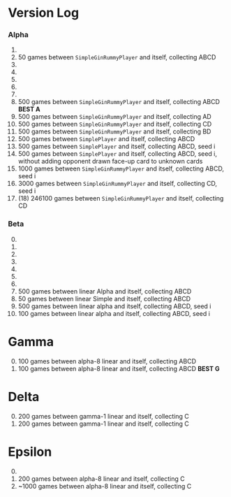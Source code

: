# Version Log

### Alpha
1.
2. 50 games between `SimpleGinRummyPlayer` and itself, collecting ABCD
3.
4.
5.
6.
7.
8. 500 games between `SimpleGinRummyPlayer` and itself, collecting ABCD **BEST A**
8. 500 games between `SimpleGinRummyPlayer` and itself, collecting AD
10. 500 games between `SimpleGinRummyPlayer` and itself, collecting CD
11. 500 games between `SimpleGinRummyPlayer` and itself, collecting BD
12. 500 games between `SimplePlayer` and itself, collecting ABCD
13. 500 games between `SimplePlayer` and itself, collecting ABCD, seed i
14. 500 games between `SimplePlayer` and itself, collecting ABCD, seed i, without adding opponent drawn face-up card to unknown cards
15. 1000 games between `SimpleGinRummyPlayer` and itself, collecting ABCD, seed i
16. 3000 games between `SimpleGinRummyPlayer` and itself, collecting CD, seed i
17. (18) 246100 games between `SimpleGinRummyPlayer` and itself, collecting CD


### Beta
0.
1.
2.
3.
4.
5.
6.
7. 500 games between linear Alpha and itself, collecting ABCD
8. 50 games between linear Simple and itself, collecting ABCD
9. 500 games between linear alpha and itself, collecting ABCD, seed i
10. 100 games between linear alpha and itself, collecting ABCD, seed i


# Gamma
0. 100 games between alpha-8 linear and itself, collecting ABCD
1. 100 games between alpha-8 linear and itself, collecting ABCD **BEST G**


# Delta
0. 200 games between gamma-1 linear and itself, collecting C
1. 200 games between gamma-1 linear and itself, collecting C

# Epsilon
0.
1. 200 games between alpha-8 linear and itself, collecting C
2. ~1000 games between alpha-8 linear and itself, collecting C
